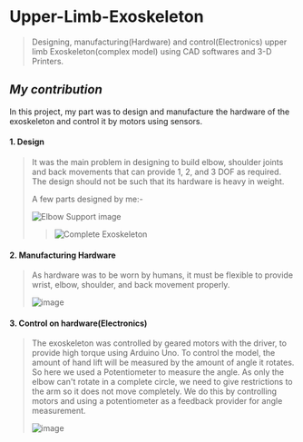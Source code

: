 # Upper-Limb-Exoskeleton
>Designing, manufacturing(Hardware) and control(Electronics) upper limb Exoskeleton(complex model) using CAD softwares and 3-D Printers. 

## ***My contribution***
In this project, my part was to design and manufacture the hardware of the exoskeleton and control it by motors using sensors. 

#### **1. Design**
>It was the main problem in designing to build elbow, shoulder joints and back movements that can provide 1, 2, and 3 DOF as required. The design should not be such that its hardware is heavy in weight. 
>
> A few parts designed by me:-
>
>![Elbow Support image](https://user-images.githubusercontent.com/90020325/199747499-9caf3ed0-74b9-40a6-b62a-e87915a2da63.png)
>>![Complete Exoskeleton](https://user-images.githubusercontent.com/90020325/199746493-6f43ebb2-b23c-4df8-b66f-01a3cd09dd6a.png)

#### **2. Manufacturing Hardware**
>As hardware was to be worn by humans, it must be flexible to provide wrist, elbow, shoulder, and back movement properly.
>
>![image](https://user-images.githubusercontent.com/90020325/199749792-65669160-caef-4e2f-a933-fb00fc75ce48.png)

#### **3. Control on hardware(Electronics)**
>The exoskeleton was controlled by geared motors with the driver, to provide high torque using Arduino Uno. To control the model, the amount of hand lift will be measured by the amount of angle it rotates. So here we used a Potentiometer to measure the angle. As only the elbow can't rotate in a complete circle, we need to give restrictions to the arm so it does not move completely. We do this by controlling motors and using a potentiometer as a feedback provider for angle measurement.
>
>![image](https://user-images.githubusercontent.com/90020325/199750886-aa52b7a7-a026-4a7c-b806-7b98b399bc53.png)
